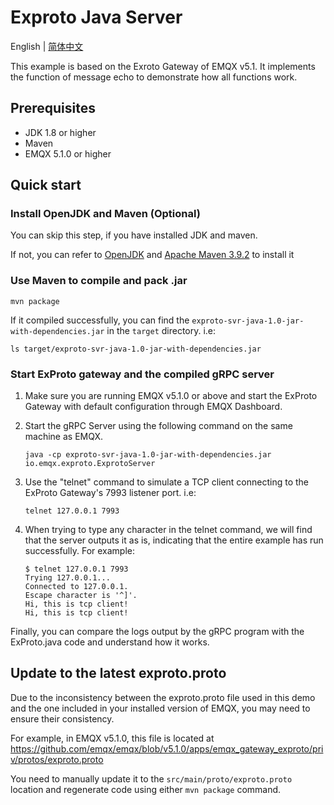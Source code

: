 # Exproto Java Server

English | [简体中文](README-CN.md)

This example is based on the Exroto Gateway of EMQX v5.1.
It implements the function of message echo to demonstrate how all functions work.

## Prerequisites 

- JDK 1.8 or higher
- Maven
- EMQX 5.1.0 or higher


## Quick start

### Install OpenJDK and Maven (Optional)

You can skip this step, if you have installed JDK and maven.

If not, you can refer to [OpenJDK](https://openjdk.org/) and [Apache Maven 3.9.2](https://maven.apache.org/download.cgi)
to install it

### Use Maven to compile and pack .jar

```
mvn package
```

If it compiled successfully, you can find the `exproto-svr-java-1.0-jar-with-dependencies.jar` in
the `target` directory. i.e:
```
ls target/exproto-svr-java-1.0-jar-with-dependencies.jar
```

### Start ExProto gateway and the compiled gRPC server

1. Make sure you are running EMQX v5.1.0 or above and start the ExProto Gateway with default
   configuration through EMQX Dashboard.

2. Start the gRPC Server using the following command on the same machine as EMQX.
   ```
   java -cp exproto-svr-java-1.0-jar-with-dependencies.jar io.emqx.exproto.ExprotoServer
   ```

3. Use the "telnet" command to simulate a TCP client connecting to the ExProto Gateway's 7993
   listener port. i.e:

   ```
   telnet 127.0.0.1 7993
   ```

4. When trying to type any character in the telnet command, we will find that the server outputs
   it as is, indicating that the entire example has run successfully. For example:

   ```
   $ telnet 127.0.0.1 7993
   Trying 127.0.0.1...
   Connected to 127.0.0.1.
   Escape character is '^]'.
   Hi, this is tcp client!
   Hi, this is tcp client!
   ```

Finally, you can compare the logs output by the gRPC program with the ExProto.java code
and understand how it works.


## Update to the latest exproto.proto

Due to the inconsistency between the exproto.proto file used in this demo and the one included
in your installed version of EMQX, you may need to ensure their consistency.

For example, in EMQX v5.1.0, this file is located at
https://github.com/emqx/emqx/blob/v5.1.0/apps/emqx_gateway_exproto/priv/protos/exproto.proto

You need to manually update it to the `src/main/proto/exproto.proto` location and
regenerate code using either `mvn package` command.
